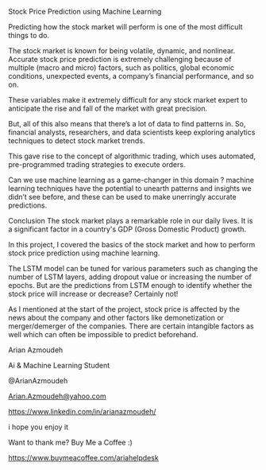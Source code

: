Stock Price Prediction using Machine Learning

Predicting how the stock market will perform is one of the most difficult things to do.

The stock market is known for being volatile, dynamic, and nonlinear. Accurate stock price prediction is extremely challenging because of multiple (macro and micro) factors, such as politics, global economic conditions, unexpected events, a company’s financial performance, and so on.

These variables make it extremely difficult for any stock market expert to anticipate the rise and fall of the market with great precision.

But, all of this also means that there’s a lot of data to find patterns in. So, financial analysts, researchers, and data scientists keep exploring analytics techniques to detect stock market trends.

This gave rise to the concept of algorithmic trading, which uses automated, pre-programmed trading strategies to execute orders.

Can we use machine learning as a game-changer in this domain ? machine learning techniques have the potential to unearth patterns and insights we didn’t see before, and these can be used to make unerringly accurate predictions.

Conclusion
The stock market plays a remarkable role in our daily lives. It is a significant factor in a country's GDP (Gross Domestic Product) growth.

In this project, I covered the basics of the stock market and how to perform stock price prediction using machine learning.

The LSTM model can be tuned for various parameters such as changing the number of LSTM layers, adding dropout value or increasing the number of epochs. But are the predictions from LSTM enough to identify whether the stock price will increase or decrease? Certainly not!

As I mentioned at the start of the project, stock price is affected by the news about the company and other factors like demonetization or merger/demerger of the companies. There are certain intangible factors as well which can often be impossible to predict beforehand.



Arian Azmoudeh

Ai & Machine Learning Student

@ArianAzmoudeh

Arian.Azmoudeh@yahoo.com

https://www.linkedin.com/in/arianazmoudeh/

i hope you enjoy it

Want to thank me? Buy Me a Coffee :)

https://www.buymeacoffee.com/ariahelpdesk
